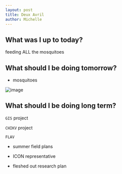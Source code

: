 ```yaml
---
layout: post
title: Deux Avril
author: Michelle
---
```


## What was I up to today?

feeding ALL the mosquitoes

## What should I be doing tomorrow?

* mosquitoes

![image](http://bridge-energy.no/files/2015/12/there-will-be-blood-2007.jpeg)

## What should I be doing long term?

`GIS` project 

`CHIKV` project

`FLAV`

* summer field plans

* ICON representative

* fleshed out research plan

<i class="fa fa-code" style="color:pink"> </i>




